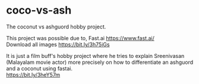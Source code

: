 # coco-vs-ash
The coconut vs ashguord hobby project.  

This project was possible due to,
Fast.ai https://www.fast.ai/  
Download all images https://bit.ly/3h75iGs  

It is just a film buff's hobby project where he tries to explain Sreenivasan (Malayalam movie actor) more precisely on how to differentiate an ashguord and a coconut using fastai.  
https://bit.ly/3heY57m
